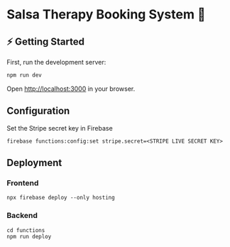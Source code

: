 # Salsa Therapy Booking System 📆

## ⚡️ Getting Started

First, run the development server:

```bash
npm run dev
```

Open [http://localhost:3000](http://localhost:3000) in your browser.

## Configuration

Set the Stripe secret key in Firebase

```
firebase functions:config:set stripe.secret=<STRIPE LIVE SECRET KEY>
```

## Deployment

### Frontend

```
npx firebase deploy --only hosting
```

### Backend

```
cd functions
npm run deploy
```
